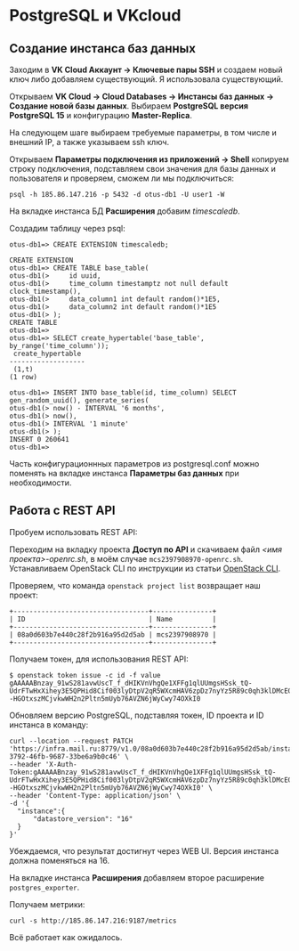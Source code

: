 # PostgreSQL и VKcloud 

## Создание инстанса баз данных

Заходим в **VK Cloud Аккаунт -> Ключевые пары SSH** и создаем новый ключ либо добавляем существующий. Я использовала существующий.


Открываем **VK Cloud  -> Cloud Databases -> Инстансы баз данных -> Создание новой базы данных**. Выбираем **PostgreSQL версия PostgreSQL 15** и конфигурацию **Master-Replica**.

На следующем шаге выбираем требуемые параметры, в том числе и внешний IP, а также указываем ssh ключ.

Открываем **Параметры подключения из приложений -> Shell** копируем строку подключения, подставляем свои значения для базы данных и пользователя и проверяем, сможем ли мы подключиться:

````
psql -h 185.86.147.216 -p 5432 -d otus-db1 -U user1 -W

````

На вкладке инстанса БД **Расширения** добавим *timescaledb*.

Создадим таблицу через psql:

````
otus-db1=> CREATE EXTENSION timescaledb;

CREATE EXTENSION
otus-db1=> CREATE TABLE base_table(
otus-db1(>     id uuid,
otus-db1(>     time_column timestamptz not null default clock_timestamp(),
otus-db1(>     data_column1 int default random()*1E5,
otus-db1(>     data_column2 int default random()*1E5
otus-db1(> );
CREATE TABLE
otus-db1=> 
otus-db1=> SELECT create_hypertable('base_table', by_range('time_column'));
 create_hypertable 
-------------------
 (1,t)
(1 row)

otus-db1=> INSERT INTO base_table(id, time_column) SELECT gen_random_uuid(), generate_series(
otus-db1(> now() - INTERVAL '6 months',
otus-db1(> now(),
otus-db1(> INTERVAL '1 minute'
otus-db1(> );
INSERT 0 260641
otus-db1=> 
````

Часть конфигурационнных параметров из postgresql.conf можно поменять на вкладке инстанса **Параметры баз данных** при необходимости.

## Работа с REST API

Пробуем использовать REST API:


Переходим на вкладку проекта **Доступ по API** и скачиваем файл *<имя проекта>-openrc.sh*, в моём случае `mcs2397908970-openrc.sh`.  Устанавливаем  OpenStack CLI  по инструкции из статьи [OpenStack CLI](https://cloud.vk.com/docs/ru/tools-for-using-services/cli/openstack-cli).

Проверяем, что команда `openstack project list` возвращает наш проект:

````
+----------------------------------+---------------+
| ID                               | Name          |
+----------------------------------+---------------+
| 08a0d603b7e440c28f2b916a95d2d5ab | mcs2397908970 |
+----------------------------------+---------------+

````   
Получаем токен, для использования REST API:

````
$ openstack token issue -c id -f value
gAAAAABnzay_91wS281avwUscT_f_dHIKVnVhgQe1XFFg1qlUUmgsHSsk_tQ-UdrFTwHxXihey3E5QPHid8Cif003lyDtpV2qR5WXcmHAV6zpDz7nyYz5R89c0qh3klDMcE0N7--HGOtxszMCjvkwWH2n2Pltn5mUyb76AVZN6jWyCwy74OXkI0

````

Обновляем версию PostgreSQL, подставляя токен, ID проекта и ID инстанса в команду:

````
curl --location --request PATCH 'https://infra.mail.ru:8779/v1.0/08a0d603b7e440c28f2b916a95d2d5ab/instances/a6c9857b-3792-46fb-9687-33be6a9b0c46' \
--header 'X-Auth-Token:gAAAAABnzay_91wS281avwUscT_f_dHIKVnVhgQe1XFFg1qlUUmgsHSsk_tQ-UdrFTwHxXihey3E5QPHid8Cif003lyDtpV2qR5WXcmHAV6zpDz7nyYz5R89c0qh3klDMcE0N7--HGOtxszMCjvkwWH2n2Pltn5mUyb76AVZN6jWyCwy74OXkI0' \
--header 'Content-Type: application/json' \
-d '{
  "instance":{
      "datastore_version": "16"
  }
}'

````

Убеждаемся, что результат достигнут через WEB UI. Версия инстанса должна поменяться на 16.

На вкладке инстанса **Расширения** добавляем второе расширение `postgres_exporter`.

Получаем метрики:

````
curl -s http://185.86.147.216:9187/metrics
````
Всё работает как ожидалось.


